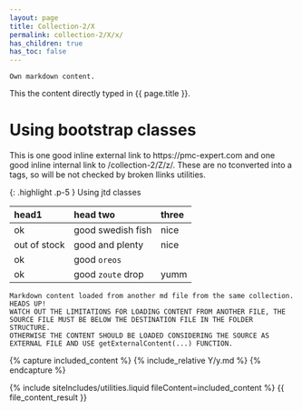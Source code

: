 ```yaml
---
layout: page
title: Collection-2/X
permalink: collection-2/X/x/
has_children: true
has_toc: false
---
```


<!-- START_EXPOSED_SECTION -->

```
Own markdown content.
```
This the content directly typed in {{ page.title }}.

<h1 class="bd-callout bd-callout-warning">Using bootstrap classes</h1>
<p class ="p-5 bg-success-subtle border border-successsubtle rounded text-dark" >
This is one good inline external link to https://pmc-expert.com and one good inline internal link to /collection-2/Z/z/. These are no tconverted into a tags, so will be not checked by broken llinks utilities.
</p>

{: .highlight .p-5 }
Using jtd classes 

| head1        | head two          | three |
|:-------------|:------------------|:------|
| ok           | good swedish fish | nice  |
| out of stock | good and plenty   | nice  |
| ok           | good `oreos`              |
| ok           | good `zoute` drop | yumm  |

```
Markdown content loaded from another md file from the same collection.
HEADS UP!
WATCH OUT THE LIMITATIONS FOR LOADING CONTENT FROM ANOTHER FILE, THE SOURCE FILE MUST BE BELOW THE DESTINATION FILE IN THE FOLDER STRUCTURE.
OTHERWISE THE CONTENT SHOULD BE LOADED CONSIDERING THE SOURCE AS EXTERNAL FILE AND USE getExternalContent(...) FUNCTION. 
```
{% capture included_content %}
    {% include_relative Y/y.md %}
{% endcapture %}

{% include siteIncludes/utilities.liquid fileContent=included_content %}
{{ file_content_result }}

<script siteAttr = "externalContent">
    getExternalContent (
        'https://raw.githubusercontent.com/pmc-community/figma/main/ReactPluginTemplate/README.md', 
        'before',
        '{{ site.data.siteConfig.extContentMarkers.startExposedSection }}',
        '{{ site.data.siteConfig.extContentMarkers.endExposedSection }}',
        '```Markdown content generated from a part of partial which loads a part from an external md file and place it on top of the content area```',
        '',
        'doc-contents/partials/partExtFile.md'
    );
</script>
<!-- END_EXPOSED_SECTION -->